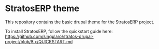 # StratosERP theme

This repository contains the basic drupal theme for the StratosERP project.

To install StratosERP, follow the quickstart guide here:
https://github.com/singularo/stratos-drupal-project/blob/8.x/QUICKSTART.md
